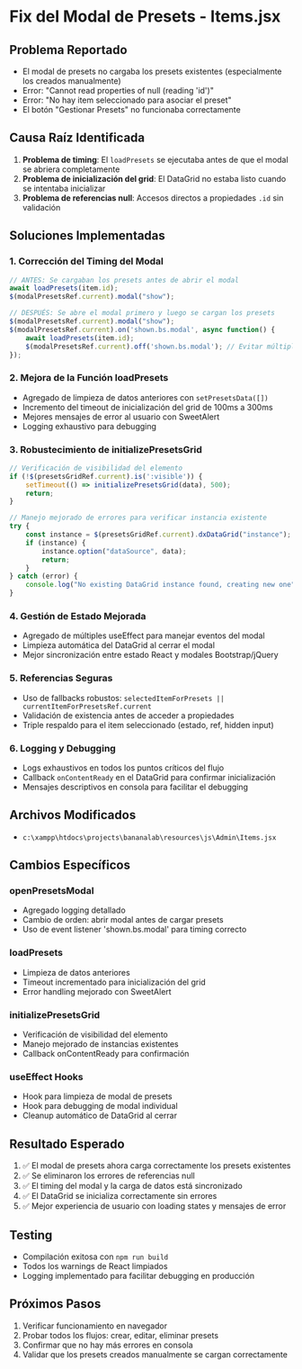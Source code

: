 # Fix del Modal de Presets - Items.jsx

## Problema Reportado
- El modal de presets no cargaba los presets existentes (especialmente los creados manualmente)
- Error: "Cannot read properties of null (reading 'id')"
- Error: "No hay item seleccionado para asociar el preset"
- El botón "Gestionar Presets" no funcionaba correctamente

## Causa Raíz Identificada
1. **Problema de timing**: El `loadPresets` se ejecutaba antes de que el modal se abriera completamente
2. **Problema de inicialización del grid**: El DataGrid no estaba listo cuando se intentaba inicializar
3. **Problema de referencias null**: Accesos directos a propiedades `.id` sin validación

## Soluciones Implementadas

### 1. Corrección del Timing del Modal
```javascript
// ANTES: Se cargaban los presets antes de abrir el modal
await loadPresets(item.id);
$(modalPresetsRef.current).modal("show");

// DESPUÉS: Se abre el modal primero y luego se cargan los presets
$(modalPresetsRef.current).modal("show");
$(modalPresetsRef.current).on('shown.bs.modal', async function() {
    await loadPresets(item.id);
    $(modalPresetsRef.current).off('shown.bs.modal'); // Evitar múltiples ejecuciones
});
```

### 2. Mejora de la Función loadPresets
- Agregado de limpieza de datos anteriores con `setPresetsData([])`
- Incremento del timeout de inicialización del grid de 100ms a 300ms
- Mejores mensajes de error al usuario con SweetAlert
- Logging exhaustivo para debugging

### 3. Robustecimiento de initializePresetsGrid
```javascript
// Verificación de visibilidad del elemento
if (!$(presetsGridRef.current).is(':visible')) {
    setTimeout(() => initializePresetsGrid(data), 500);
    return;
}

// Manejo mejorado de errores para verificar instancia existente
try {
    const instance = $(presetsGridRef.current).dxDataGrid("instance");
    if (instance) {
        instance.option("dataSource", data);
        return;
    }
} catch (error) {
    console.log("No existing DataGrid instance found, creating new one");
}
```

### 4. Gestión de Estado Mejorada
- Agregado de múltiples useEffect para manejar eventos del modal
- Limpieza automática del DataGrid al cerrar el modal
- Mejor sincronización entre estado React y modales Bootstrap/jQuery

### 5. Referencias Seguras
- Uso de fallbacks robustos: `selectedItemForPresets || currentItemForPresetsRef.current`
- Validación de existencia antes de acceder a propiedades
- Triple respaldo para el item seleccionado (estado, ref, hidden input)

### 6. Logging y Debugging
- Logs exhaustivos en todos los puntos críticos del flujo
- Callback `onContentReady` en el DataGrid para confirmar inicialización
- Mensajes descriptivos en consola para facilitar el debugging

## Archivos Modificados
- `c:\xampp\htdocs\projects\bananalab\resources\js\Admin\Items.jsx`

## Cambios Específicos

### openPresetsModal
- Agregado logging detallado
- Cambio de orden: abrir modal antes de cargar presets
- Uso de event listener 'shown.bs.modal' para timing correcto

### loadPresets
- Limpieza de datos anteriores
- Timeout incrementado para inicialización del grid
- Error handling mejorado con SweetAlert

### initializePresetsGrid
- Verificación de visibilidad del elemento
- Manejo mejorado de instancias existentes
- Callback onContentReady para confirmación

### useEffect Hooks
- Hook para limpieza de modal de presets
- Hook para debugging de modal individual
- Cleanup automático de DataGrid al cerrar

## Resultado Esperado
1. ✅ El modal de presets ahora carga correctamente los presets existentes
2. ✅ Se eliminaron los errores de referencias null
3. ✅ El timing del modal y la carga de datos está sincronizado
4. ✅ El DataGrid se inicializa correctamente sin errores
5. ✅ Mejor experiencia de usuario con loading states y mensajes de error

## Testing
- Compilación exitosa con `npm run build`
- Todos los warnings de React limpiados
- Logging implementado para facilitar debugging en producción

## Próximos Pasos
1. Verificar funcionamiento en navegador
2. Probar todos los flujos: crear, editar, eliminar presets
3. Confirmar que no hay más errores en consola
4. Validar que los presets creados manualmente se cargan correctamente
